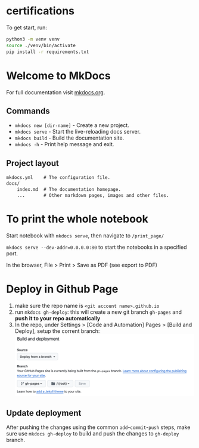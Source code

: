 # certifications

To get start, run:

```bash
python3 -m venv venv
source ./venv/bin/activate
pip install -r requirements.txt
```

# Welcome to MkDocs

For full documentation visit [mkdocs.org](https://www.mkdocs.org).

## Commands

- `mkdocs new [dir-name]` - Create a new project.
- `mkdocs serve` - Start the live-reloading docs server.
- `mkdocs build` - Build the documentation site.
- `mkdocs -h` - Print help message and exit.

## Project layout

    mkdocs.yml    # The configuration file.
    docs/
        index.md  # The documentation homepage.
        ...       # Other markdown pages, images and other files.

# To print the whole notebook

Start notebook with `mkdocs serve`, then navigate to `/print_page/`

`mkdocs serve --dev-addr=0.0.0.0:80` to start the notebooks in a specified port.

In the browser, File > Print > Save as PDF (see export to PDF)

# Deploy in Github Page

1. make sure the repo name is `<git account name>.github.io`
2. run `mkdocs gh-deploy`: this will create a new git branch `gh-pages` and **push it to your repo automatically**
3. In the repo, under Settings > [Code and Automation] Pages > [Build and Deploy], setup the corrent branch:
   ![setup branch and folder for deployment](./readme-1.png)

## Update deployment

After pushing the changes using the common `add`-`commit`-`push` steps, make sure use `mkdocs gh-deploy` to build and push the changes to `gh-deploy` branch.
